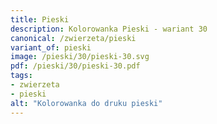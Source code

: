 ```yaml
---
title: Pieski
description: Kolorowanka Pieski - wariant 30
canonical: /zwierzeta/pieski
variant_of: pieski
image: /pieski/30/pieski-30.svg
pdf: /pieski/30/pieski-30.pdf
tags:
- zwierzeta
- pieski
alt: "Kolorowanka do druku pieski"
---
```

